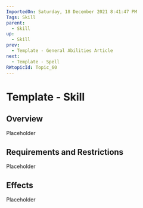 ```yaml
---
ImportedOn: Saturday, 18 December 2021 8:41:47 PM
Tags: Skill
parent:
  - Skill
up:
  - Skill
prev:
  - Template - General Abilities Article
next:
  - Template - Spell
RWtopicId: Topic_60
---
```

# Template - Skill
## Overview
Placeholder

## Requirements and Restrictions
Placeholder

## Effects
Placeholder

